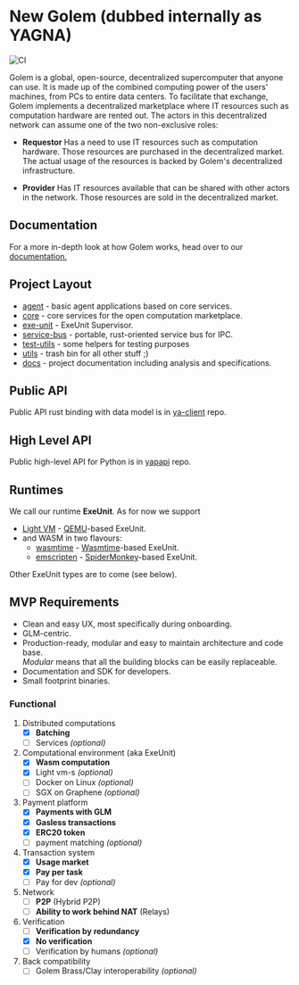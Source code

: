 # New Golem (dubbed internally as YAGNA)

![CI](https://github.com/golemfactory/yagna/workflows/CI/badge.svg)

Golem is a global, open-source, decentralized supercomputer that anyone can use. It is made up of the combined computing power of the users' machines, from PCs to entire data centers.
To facilitate that exchange, Golem implements a decentralized marketplace where IT resources such as computation hardware are rented out. The actors in this decentralized network can assume one of the two non-exclusive roles:

* **Requestor**
Has a need to use IT resources such as computation hardware. Those resources are purchased in the decentralized market. The actual usage of the resources is backed by Golem's decentralized infrastructure.

* **Provider**
Has IT resources available that can be shared with other actors in the network. Those resources are sold in the decentralized market.

## Documentation
For a more in-depth look at how Golem works, head over to our [documentation.](https://handbook.golem.network/)


## Project Layout

* [agent](agent) - basic agent applications based on core services. 
* [core](core) - core services for the open computation marketplace.
* [exe-unit](exe-unit) -  ExeUnit Supervisor.
* [service-bus](service-bus) - portable, rust-oriented service bus for IPC.
* [test-utils](test-utils) - some helpers for testing purposes
* [utils](utils) - trash bin for all other stuff ;)
* [docs](docs) - project documentation including analysis and specifications.

## Public API
Public API rust binding with data model is in 
[ya-client](https://github.com/golemfactory/ya-client) repo.

## High Level API
Public high-level API for Python is in 
[yapapi](https://github.com/golemfactory/yapapi) repo.

## Runtimes
We call our runtime **ExeUnit**. As for now we support
 * [Light VM](https://github.com/golemfactory/ya-runtime-vm) - [QEMU](https://www.qemu.org/)\-based ExeUnit.
 * and WASM in two flavours:
   * [wasmtime](https://github.com/golemfactory/ya-runtime-wasi) - [Wasmtime](https://github.com/bytecodealliance/wasmtime)\-based ExeUnit.
   * [emscripten](https://github.com/golemfactory/ya-runtime-emscripten) - [SpiderMonkey](https://github.com/servo/rust-mozjs)\-based ExeUnit.

Other ExeUnit types are to come (see below).

## MVP Requirements

* Clean and easy UX, most specifically during onboarding.
* GLM-centric.
* Production-ready, modular and easy to maintain architecture and code base.  
_Modular_ means that all the building blocks can be easily replaceable.
* Documentation and SDK for developers.
* Small footprint binaries.

### Functional 

1. Distributed computations
    * [x] **Batching**
    * [ ] Services _(optional)_
1. Computational environment (aka ExeUnit)
   * [x] **Wasm computation**
   * [x] Light vm-s _(optional)_
   * [ ] Docker on Linux _(optional)_
   * [ ] SGX on Graphene _(optional)_
1. Payment platform
    * [x] **Payments with GLM**
    * [x] **Gasless transactions**
    * [x] **ERC20 token**
    * [ ] payment matching _(optional)_
1. Transaction system
    * [x] **Usage market**
    * [x] **Pay per task**
    * [ ] Pay for dev _(optional)_
1. Network
    * [ ] **P2P** (Hybrid P2P) 
    * [ ] **Ability to work behind NAT** (Relays)
1. Verification
    * [ ] **Verification by redundancy**
    * [x] **No verification**
    * [ ] Verification by humans _(optional)_
1. Back compatibility
    * [ ] Golem Brass/Clay interoperability _(optional)_
